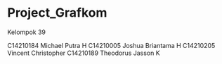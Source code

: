 # Project_Grafkom
Kelompok 39

C14210184   Michael Putra H
C14210005   Joshua Briantama H
C14210205   Vincent Christopher
C14210189   Theodorus Jasson K
